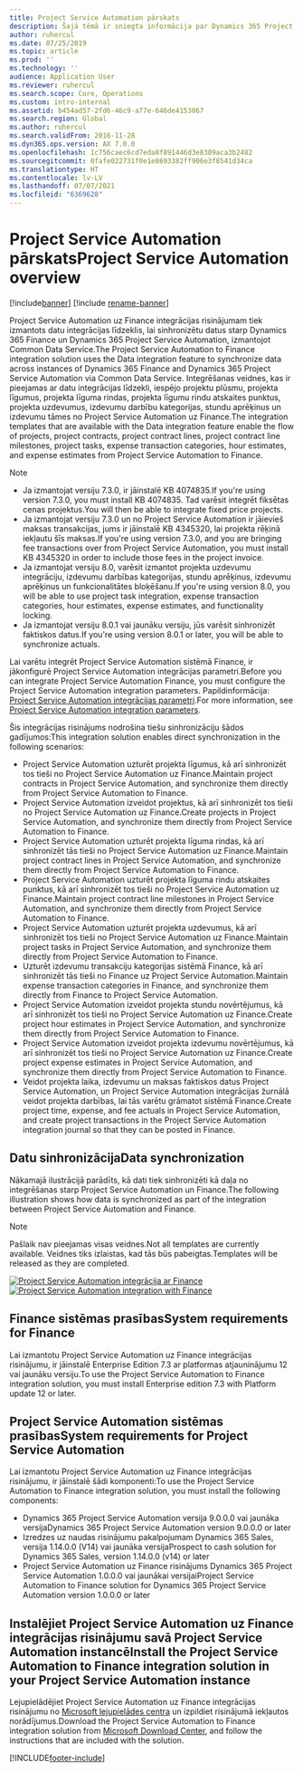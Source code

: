 ```yaml
---
title: Project Service Automation pārskats
description: Šajā tēmā ir sniegta informācija par Dynamics 365 Project Service Automation integrācijas uz Dynamics 365 Finance risinājumu.
author: ruhercul
ms.date: 07/25/2019
ms.topic: article
ms.prod: ''
ms.technology: ''
audience: Application User
ms.reviewer: ruhercul
ms.search.scope: Core, Operations
ms.custom: intro-internal
ms.assetid: b454ad57-2fd6-46c9-a77e-646de4153067
ms.search.region: Global
ms.author: ruhercul
ms.search.validFrom: 2016-11-28
ms.dyn365.ops.version: AX 7.0.0
ms.openlocfilehash: 1c756caec6cd7eda8f891446d3e8309aca3b2482
ms.sourcegitcommit: 0fafe022731f0e1e8693382ff906e3f8541d34ca
ms.translationtype: HT
ms.contentlocale: lv-LV
ms.lasthandoff: 07/07/2021
ms.locfileid: "6369628"
---
```

# <a name="project-service-automation-overview"></a><span data-ttu-id="54c86-103">Project Service Automation pārskats</span><span class="sxs-lookup"><span data-stu-id="54c86-103">Project Service Automation overview</span></span>

[!include[banner](../includes/banner.md)]
[!include [rename-banner](~/includes/cc-data-platform-banner.md)]

<span data-ttu-id="54c86-104">Project Service Automation uz Finance integrācijas risinājumam tiek izmantots datu integrācijas līdzeklis, lai sinhronizētu datus starp Dynamics 365 Finance un Dynamics 365 Project Service Automation, izmantojot Common Data Service.</span><span class="sxs-lookup"><span data-stu-id="54c86-104">The Project Service Automation to Finance integration solution uses the Data integration feature to synchronize data across instances of Dynamics 365 Finance and Dynamics 365 Project Service Automation via Common Data Service.</span></span> <span data-ttu-id="54c86-105">Integrēšanas veidnes, kas ir pieejamas ar datu integrācijas līdzekli, iespējo projektu plūsmu, projekta līgumus, projekta līguma rindas, projekta līgumu rindu atskaites punktus, projekta uzdevumus, izdevumu darbību kategorijas, stundu aprēķinus un izdevumu tāmes no Project Service Automation uz Finance.</span><span class="sxs-lookup"><span data-stu-id="54c86-105">The integration templates that are available with the Data integration feature enable the flow of projects, project contracts, project contract lines, project contract line milestones, project tasks, expense transaction categories, hour estimates, and expense estimates from Project Service Automation to Finance.</span></span>

> [!NOTE]
> - <span data-ttu-id="54c86-106">Ja izmantojat versiju 7.3.0, ir jāinstalē KB 4074835.</span><span class="sxs-lookup"><span data-stu-id="54c86-106">If you're using version 7.3.0, you must install KB 4074835.</span></span> <span data-ttu-id="54c86-107">Tad varēsit integrēt fiksētas cenas projektus.</span><span class="sxs-lookup"><span data-stu-id="54c86-107">You will then be able to integrate fixed price projects.</span></span>
> - <span data-ttu-id="54c86-108">Ja izmantojat versiju 7.3.0 un no Project Service Automation ir jāievieš maksas transakcijas, jums ir jāinstalē KB 4345320, lai projekta rēķinā iekļautu šīs maksas.</span><span class="sxs-lookup"><span data-stu-id="54c86-108">If you're using version 7.3.0, and you are bringing fee transactions over from Project Service Automation, you must install KB 4345320 in order to include those fees in the project invoice.</span></span>
> - <span data-ttu-id="54c86-109">Ja izmantojat versiju 8.0, varēsit izmantot projekta uzdevumu integrāciju, izdevumu darbības kategorijas, stundu aprēķinus, izdevumu aprēķinus un funkcionalitātes bloķēšanu.</span><span class="sxs-lookup"><span data-stu-id="54c86-109">If you're using version 8.0, you will be able to use project task integration, expense transaction categories, hour estimates, expense estimates, and functionality locking.</span></span>
> - <span data-ttu-id="54c86-110">Ja izmantojat versiju 8.0.1 vai jaunāku versiju, jūs varēsit sinhronizēt faktiskos datus.</span><span class="sxs-lookup"><span data-stu-id="54c86-110">If you're using version 8.0.1 or later, you will be able to synchronize actuals.</span></span>

<span data-ttu-id="54c86-111">Lai varētu integrēt Project Service Automation sistēmā Finance, ir jākonfigurē Project Service Automation integrācijas parametri.</span><span class="sxs-lookup"><span data-stu-id="54c86-111">Before you can integrate Project Service Automation Finance, you must configure the Project Service Automation integration parameters.</span></span> <span data-ttu-id="54c86-112">Papildinformācija: [Project Service Automation integrācijas parametri](PSA-parameters.md).</span><span class="sxs-lookup"><span data-stu-id="54c86-112">For more information, see [Project Service Automation integration parameters](PSA-parameters.md).</span></span>

<span data-ttu-id="54c86-113">Šis integrācijas risinājums nodrošina tiešu sinhronizāciju šādos gadījumos:</span><span class="sxs-lookup"><span data-stu-id="54c86-113">This integration solution enables direct synchronization in the following scenarios:</span></span>

- <span data-ttu-id="54c86-114">Project Service Automation uzturēt projekta līgumus, kā arī sinhronizēt tos tieši no Project Service Automation uz Finance.</span><span class="sxs-lookup"><span data-stu-id="54c86-114">Maintain project contracts in Project Service Automation, and synchronize them directly from Project Service Automation to Finance.</span></span>
- <span data-ttu-id="54c86-115">Project Service Automation izveidot projektus, kā arī sinhronizēt tos tieši no Project Service Automation uz Finance.</span><span class="sxs-lookup"><span data-stu-id="54c86-115">Create projects in Project Service Automation, and synchronize them directly from Project Service Automation to Finance.</span></span>
- <span data-ttu-id="54c86-116">Project Service Automation uzturēt projekta līguma rindas, kā arī sinhronizēt tās tieši no Project Service Automation uz Finance.</span><span class="sxs-lookup"><span data-stu-id="54c86-116">Maintain project contract lines in Project Service Automation, and synchronize them directly from Project Service Automation to Finance.</span></span>
- <span data-ttu-id="54c86-117">Project Service Automation uzturēt projekta līguma rindu atskaites punktus, kā arī sinhronizēt tos tieši no Project Service Automation uz Finance.</span><span class="sxs-lookup"><span data-stu-id="54c86-117">Maintain project contract line milestones in Project Service Automation, and synchronize them directly from Project Service Automation to Finance.</span></span>
- <span data-ttu-id="54c86-118">Project Service Automation uzturēt projekta uzdevumus, kā arī sinhronizēt tos tieši no Project Service Automation uz Finance.</span><span class="sxs-lookup"><span data-stu-id="54c86-118">Maintain project tasks in Project Service Automation, and synchronize them directly from Project Service Automation to Finance.</span></span>
- <span data-ttu-id="54c86-119">Uzturēt izdevumu transakciju kategorijas sistēmā Finance, kā arī sinhronizēt tās tieši no Finance uz Project Service Automation.</span><span class="sxs-lookup"><span data-stu-id="54c86-119">Maintain expense transaction categories in Finance, and synchronize them directly from Finance to Project Service Automation.</span></span>
- <span data-ttu-id="54c86-120">Project Service Automation izveidot projekta stundu novērtējumus, kā arī sinhronizēt tos tieši no Project Service Automation uz Finance.</span><span class="sxs-lookup"><span data-stu-id="54c86-120">Create project hour estimates in Project Service Automation, and synchronize them directly from Project Service Automation to Finance.</span></span>
- <span data-ttu-id="54c86-121">Project Service Automation izveidot projekta izdevumu novērtējumus, kā arī sinhronizēt tos tieši no Project Service Automation uz Finance.</span><span class="sxs-lookup"><span data-stu-id="54c86-121">Create project expense estimates in Project Service Automation, and synchronize them directly from Project Service Automation to Finance.</span></span>
- <span data-ttu-id="54c86-122">Veidot projekta laika, izdevumu un maksas faktiskos datus Project Service Automation, un Project Service Automation integrācijas žurnālā veidot projekta darbības, lai tās varētu grāmatot sistēmā Finance.</span><span class="sxs-lookup"><span data-stu-id="54c86-122">Create project time, expense, and fee actuals in Project Service Automation, and create project transactions in the Project Service Automation integration journal so that they can be posted in Finance.</span></span>

## <a name="data-synchronization"></a><span data-ttu-id="54c86-123">Datu sinhronizācija</span><span class="sxs-lookup"><span data-stu-id="54c86-123">Data synchronization</span></span>

<span data-ttu-id="54c86-124">Nākamajā ilustrācijā parādīts, kā dati tiek sinhronizēti kā daļa no integrēšanas starp Project Service Automation un Finance.</span><span class="sxs-lookup"><span data-stu-id="54c86-124">The following illustration shows how data is synchronized as part of the integration between Project Service Automation and Finance.</span></span>

> [!NOTE]
> <span data-ttu-id="54c86-125">Pašlaik nav pieejamas visas veidnes.</span><span class="sxs-lookup"><span data-stu-id="54c86-125">Not all templates are currently available.</span></span> <span data-ttu-id="54c86-126">Veidnes tiks izlaistas, kad tās būs pabeigtas.</span><span class="sxs-lookup"><span data-stu-id="54c86-126">Templates will be released as they are completed.</span></span>

<span data-ttu-id="54c86-127">[![Project Service Automation integrācija ar Finance](./media/PSA-integration.png)](./media/PSA-integration.png)</span><span class="sxs-lookup"><span data-stu-id="54c86-127">[![Project Service Automation integration with Finance](./media/PSA-integration.png)](./media/PSA-integration.png)</span></span>

## <a name="system-requirements-for-finance"></a><span data-ttu-id="54c86-128">Finance sistēmas prasības</span><span class="sxs-lookup"><span data-stu-id="54c86-128">System requirements for Finance</span></span>

<span data-ttu-id="54c86-129">Lai izmantotu Project Service Automation uz Finance integrācijas risinājumu, ir jāinstalē Enterprise Edition 7.3 ar platformas atjauninājumu 12 vai jaunāku versiju.</span><span class="sxs-lookup"><span data-stu-id="54c86-129">To use the Project Service Automation to Finance integration solution, you must install Enterprise edition 7.3 with Platform update 12 or later.</span></span>

## <a name="system-requirements-for-project-service-automation"></a><span data-ttu-id="54c86-130">Project Service Automation sistēmas prasības</span><span class="sxs-lookup"><span data-stu-id="54c86-130">System requirements for Project Service Automation</span></span>

<span data-ttu-id="54c86-131">Lai izmantotu Project Service Automation uz Finance integrācijas risinājumu, ir jāinstalē šādi komponenti:</span><span class="sxs-lookup"><span data-stu-id="54c86-131">To use the Project Service Automation to Finance integration solution, you must install the following components:</span></span>

- <span data-ttu-id="54c86-132">Dynamics 365 Project Service Automation versija 9.0.0.0 vai jaunāka versija</span><span class="sxs-lookup"><span data-stu-id="54c86-132">Dynamics 365 Project Service Automation version 9.0.0.0 or later</span></span>
- <span data-ttu-id="54c86-133">Izredzes uz naudas risinājumu pakalpojumam Dynamics 365 Sales, versija 1.14.0.0 (V14) vai jaunāka versija</span><span class="sxs-lookup"><span data-stu-id="54c86-133">Prospect to cash solution for Dynamics 365 Sales, version 1.14.0.0 (v14) or later</span></span>
- <span data-ttu-id="54c86-134">Project Service Automation uz Finance risinājums Dynamics 365 Project Service Automation 1.0.0.0 vai jaunākai versijai</span><span class="sxs-lookup"><span data-stu-id="54c86-134">Project Service Automation to Finance solution for Dynamics 365 Project Service Automation version 1.0.0.0 or later</span></span>

## <a name="install-the-project-service-automation-to-finance-integration-solution-in-your-project-service-automation-instance"></a><span data-ttu-id="54c86-135">Instalējiet Project Service Automation uz Finance integrācijas risinājumu savā Project Service Automation instancē</span><span class="sxs-lookup"><span data-stu-id="54c86-135">Install the Project Service Automation to Finance integration solution in your Project Service Automation instance</span></span>

<span data-ttu-id="54c86-136">Lejupielādējiet Project Service Automation uz Finance integrācijas risinājumu no [Microsoft lejupielādes centra](https://www.microsoft.com/download/details.aspx?id=57016) un izpildiet risinājumā iekļautos norādījumus.</span><span class="sxs-lookup"><span data-stu-id="54c86-136">Download the Project Service Automation to Finance integration solution from [Microsoft Download Center](https://www.microsoft.com/download/details.aspx?id=57016), and follow the instructions that are included with the solution.</span></span>


[!INCLUDE[footer-include](../includes/footer-banner.md)]